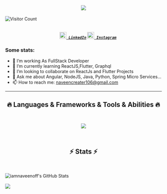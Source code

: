 <h1 align="center">
  <a href="https://git.io/typing-svg">
    <img src="https://readme-typing-svg.herokuapp.com/?lines=Hello,+There!+👋;This+is+Naveen+Kumar....;Nice+to+meet+you!&center=true&size=30">
  </a>
</h1>
  
![Visitor Count](https://komarev.com/ghpvc/?username=iamnaveenoff&color=blue&style=plastic)

<h5 align="center">
  <code>
    <a href="https://www.linkedin.com/in/naveen-kumar-madhavan/" title="LinkedIn Profile"><img width="22" src="https://github.com/zumrudu-anka/zumrudu-anka/blob/master/images/linkedin.svg"> LinkedIn</a></code>
  <code><a href="https://www.instagram.com/iamnaveenoff/" title="Instagram Profile"><img width="22" src="https://github.com/zumrudu-anka/zumrudu-anka/blob/master/images/instagram.svg"> Instagram</a></code>
</h5>

### Some stats:
- 🔭 I’m working As FullStack Developer
- 🌱 I’m currently learning ReactJS,Flutter, Graphql
- 👯 I’m looking to collaborate on ReactJs and Flutter Projects
- 💬 Ask me about  Angular, NodeJS, Java, Python, Spring Micro Services...
- 📫 How to reach me: naveencreater106@gmail.com
  

<hr>
<h2 align="center">🔥 Languages & Frameworks & Tools & Abilities 🔥</h2>
<br>
<p align="center">
     <img src="https://skillicons.dev/icons?i=dart,flutter,firebase,photoshop,xd,figma,python,nodejs,php,java,vscode,wordpress,graphql,aws,linux,maven,postgres,spring,angular,git,github&theme=dark" />

</p>

<br>
<h2 align="center">⚡ Stats ⚡</h2>
<br>

<p>
<img src="https://github-readme-stats.vercel.app/api?username=iamnaveenoff&show_icons=true&hide=stars&include_all_commits=true&theme=chartreuse-dark" alt="iamnaveenoff's GitHub Stats" />
<br>
<br>
<img src="https://github-readme-stats.vercel.app/api/top-langs/?username=iamnaveenoff&theme=chartreuse-dark&layout=compact" />
</p>


